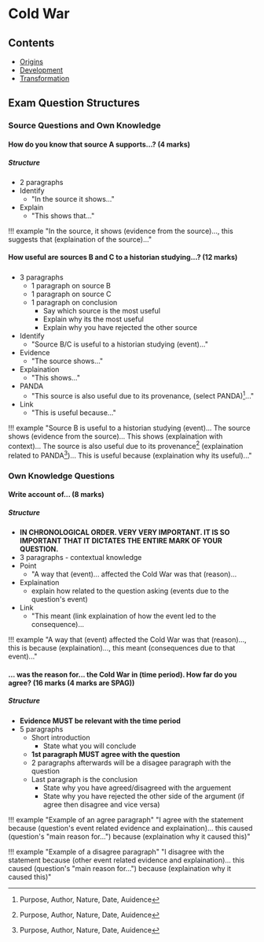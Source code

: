 # Cold War

[^1]: Purpose, Author, Nature, Date, Auidence

## Contents

- [Origins](./origins/index.md)
- [Development](./development/index.md)
- [Transformation](./transformation/index.md)

## Exam Question Structures

### Source Questions and Own Knowledge

#### How do you know that source A supports...? (4 marks)

##### Structure

- 2 paragraphs
- Identify
	- "In the source it shows..."
- Explain
	- "This shows that..."

!!! example
	"In the source, it shows (evidence from the source)..., this suggests that (explaination of the source)..."

#### How useful are sources B and C to a historian studying...? (12 marks)

#####

- 3 paragraphs
	- 1 paragraph on source B
	- 1 paragraph on source C
	- 1 paragraph on conclusion
		- Say which source is the most useful
		- Explain why its the most useful
		- Explain why you have rejected the other source
- Identify
	- "Source B/C is useful to a historian studying (event)..."
- Evidence
	- "The source shows..."
- Explaination
	- "This shows..."
- PANDA
	- "This source is also useful due to its provenance, (select PANDA)[^1]..."
- Link
	- "This is useful because..."

!!! example
	"Source B is useful to a historian studying (event)... The source shows (evidence from the source)... This shows (explaination with context)... The source is also useful due to its provenance[^1] (explaination related to PANDA[^1])... This is useful because (explaination why its useful)..."


### Own Knowledge Questions

#### Write account of... (8 marks)

##### Structure

- **IN CHRONOLOGICAL ORDER. VERY VERY IMPORTANT. IT IS SO IMPORTANT THAT IT DICTATES THE ENTIRE MARK OF YOUR QUESTION.**
- 3 paragraphs - contextual knowledge
- Point
	- "A way that (event)... affected the Cold War was that (reason)...
- Explaination
	- explain how related to the question asking (events due to the question's event)
- Link
	- "This meant (link explaination of how the event led to the consequence)...

!!! example
	"A way that (event) affected the Cold War was that (reason)..., this is because (explaination)..., this meant (consequences due to that event)..."

#### ... was the reason for... the Cold War in (time period). How far do you agree? (16 marks (4 marks are SPAG))

##### Structure

- **Evidence MUST be relevant with the time period**
- 5 paragraphs
	- Short introduction
		- State what you will conclude
	- **1st paragraph MUST agree with the question**
	- 2 paragraphs afterwards will be a disagee paragraph with the question
	- Last paragraph is the conclusion
		- State why you have agreed/disagreed with the arguement
		- State why you have rejected the other side of the argument (if agree then disagree and vice versa)

!!! example "Example of an agree paragraph"
	"I agree with the statement because (question's event related evidence and explaination)... this caused (question's "main reason for...") because (explaination why it caused this)"

!!! example "Example of a disagree paragraph"
	"I disagree with the statement because (other event related evidence and explaination)... this caused (question's "main reason for...") because (explaination why it caused this)"
